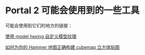 # Portal 2 可能会使用到的一些工具

可能会使用到它们的地方的链接：

[使用 model hexing 自定义模型纹理](https://steamcommunity.com/sharedfiles/filedetails/?id=2379589404)

[如何为你的 Hammer 地图正确构建 cubemap 立方体贴图](https://steamcommunity.com/sharedfiles/filedetails/?id=2372082888)

